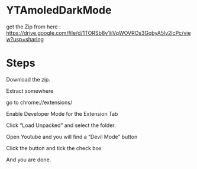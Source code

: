 # YTAmoledDarkMode
 get the Zip from here : https://drive.google.com/file/d/1TORSb8y1iiVqWOVROs3GqbyA5lv2lcPc/view?usp=sharing
 
# Steps
Download the zip.

Extract somewhere

go to chrome://extensions/

Enable Developer Mode for the Extension Tab

Click “Load Unpacked” and select the folder.

Open Youtube and you will find a “Devil Mode” button

Click the button and tick the check box

And you are done.
